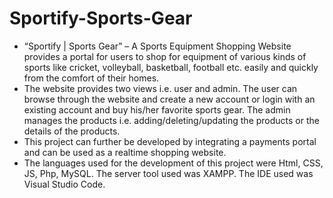 # Sportify-Sports-Gear

- “Sportify | Sports Gear” – A Sports Equipment Shopping Website provides a portal for users to shop
for equipment of various kinds of sports like cricket, volleyball, basketball, football etc. easily and
quickly from the comfort of their homes.
- The website provides two views i.e. user and admin. The user can browse through the website and
create a new account or login with an existing account and buy his/her favorite sports gear. The
admin manages the products i.e. adding/deleting/updating the products or the details of the
products.
- This project can further be developed by integrating a payments portal and can be used as a realtime
shopping website.
- The languages used for the development of this project were Html, CSS, JS, Php, MySQL. The server
tool used was XAMPP. The IDE used was Visual Studio Code.
